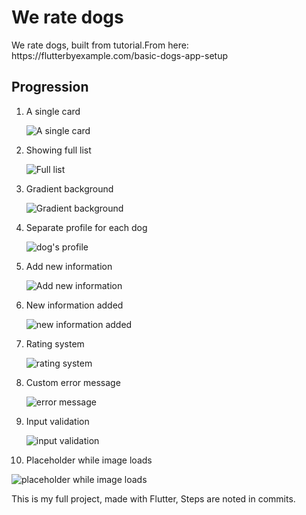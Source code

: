 # We rate dogs

We rate dogs, built from tutorial.From here: https:&#x2F;&#x2F;flutterbyexample.com&#x2F;basic-dogs-app-setup 

## Progression

1. A single card

   ![A single card](https://raw.githubusercontent.com/minhaz1217/we-rate-dogs/master/__IMAGES__/01.png)

2. Showing full list

   ![Full list](https://raw.githubusercontent.com/minhaz1217/we-rate-dogs/master/__IMAGES__/02.png)

3. Gradient background

   ![Gradient background](https://raw.githubusercontent.com/minhaz1217/we-rate-dogs/master/__IMAGES__/03.png)

4. Separate profile for each dog

   ![dog's profile](https://raw.githubusercontent.com/minhaz1217/we-rate-dogs/master/__IMAGES__/04.png)

5. Add new information

   ![Add new information](https://raw.githubusercontent.com/minhaz1217/we-rate-dogs/master/__IMAGES__/05.png)

6. New information added

   ![new information added](https://raw.githubusercontent.com/minhaz1217/we-rate-dogs/master/__IMAGES__/06.png)

7. Rating system

   ![rating system](https://raw.githubusercontent.com/minhaz1217/we-rate-dogs/master/__IMAGES__/07.png)

8. Custom error message

   ![error message](https://raw.githubusercontent.com/minhaz1217/we-rate-dogs/master/__IMAGES__/08.png)

9. Input validation

   ![input validation](https://raw.githubusercontent.com/minhaz1217/we-rate-dogs/master/__IMAGES__/09.png)

10. Placeholder while image loads

![placeholder while image loads](https://raw.githubusercontent.com/minhaz1217/we-rate-dogs/master/__IMAGES__/10.png)





This is my full project, made with Flutter, Steps are noted in commits.

